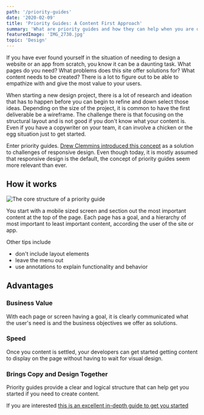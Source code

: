 ```yaml
---
path: '/priority-guides'
date: '2020-02-09'
title: 'Priority Guides: A Content First Approach'
summary: 'What are priority guides and how they can help when you are designing a website or app.'
featuredImage: 'IMG_2730.jpg'
topic: 'Design'
---
```


If you have ever found yourself in the situation of needing to design a website or an app from scratch, you know it can be a daunting task. What pages do you need? What problems does this site offer solutions for? What content needs to be created? There is a lot to figure out to be able to empathize with and give the most value to your users.

When starting a new design project, there is a lot of research and ideation that has to happen before you can begin to refine and down select those ideas. Depending on the size of the project, it is common to have the first deliverable be a wireframe. The challenge there is that focusing on the structural layout and is not good if you don't know what your content is. Even if you have a copywriter on your team, it can involve a chicken or the egg situation just to get started.

Enter priority guides. [Drew Clemmins introduced this concept](https://www.smashingmagazine.com/2012/05/design-process-responsive-age/) as a solution to challenges of responsive design. Even though today, it is mostly assumed that responsive design is the default, the concept of priority guides seem more relevant than ever.

## How it works

![The core structure of a priority guide](https://alistapart.com/wp-content/uploads/2018/05/core-structure.png?w=960)

You start with a mobile sized screen and section out the most important content at the top of the page. Each page has a goal, and a hierarchy of most important to least important content, according the user of the site or app.

Other tips include

- don't include layout elements
- leave the menu out
- use annotations to explain functionality and behavior

## Advantages

### Business Value

With each page or screen having a goal, it is clearly communicated what the user's need is and the business objectives we offer as solutions.

### Speed

Once you content is settled, your developers can get started getting content to display on the page without having to wait for visual design.

### Brings Copy and Design Together

Priority guides provide a clear and logical structure that can help get you started if you need to create content.

If you are interested [this is an excellent in-depth guide to get you started](https://alistapart.com/article/priority-guides-a-content-first-alternative-to-wireframes/)
